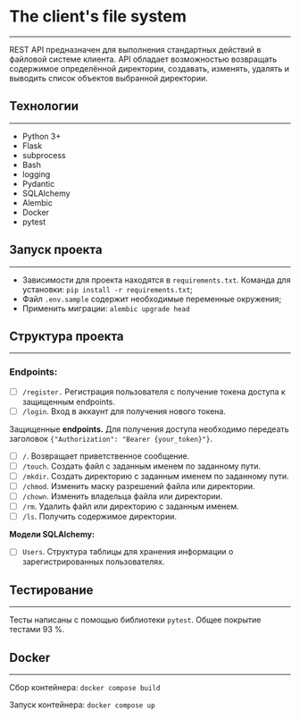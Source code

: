 # The client's file system

---

REST API предназначен для выполнения стандартных действий в файловой системе клиента. API обладает возможностью возвращать содержимое определённой директории, создавать, изменять, удалять и выводить список объектов выбранной директории.

## Технологии

---

- Python 3+
- Flask
- subprocess
- Bash
- logging
- Pydantic
- SQLAlchemy
- Alembic
- Docker
- pytest

## Запуск проекта

---

- Зависимости для проекта находятся в `requirements.txt`. Команда для установки: `pip install -r requirements.txt`;
- Файл `.env.sample` содержит необходимые переменные окружения;
- Применить миграции: `alembic upgrade head`

## Структура проекта

---

### **Endpoints**:

- [ ]  `/register.` Регистрация пользователя с получение токена доступа к защищенным endpoints.
- [ ]  `/login`. Вход в аккаунт для получения нового токена.

Защищенные **endpoints.** Для получения доступа необходимо передеать заголовок `{"Authorization": "Bearer {your_token}"}`.

- [ ]  `/`. Возвращает приветственное сообщение.
- [ ]  `/touch`.  Создать файл с заданным именем по заданному пути.
- [ ]  `/mkdir`. Создать директорию с заданным именем по заданному пути.
- [ ]  `/chmod`. Изменить маску разрешений файла или директории.
- [ ]  `/chown`. Изменить владельца файла или директории.
- [ ]  `/rm`. Удалить файл или директорию с заданным именем.
- [ ]  `/ls`. Получить содержимое директории.

**Модели SQLAlchemy:**

- [ ]  `Users`. Структура таблицы для хранения информации о зарегистрированных пользователях.

## Тестирование

---

Тесты написаны с помощью библиотеки `pytest`. Общее покрытие тестами 93 %. 

## Docker

---

Сбор контейнера: `docker compose build`

Запуск контейнера: `docker compose up`